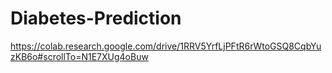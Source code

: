 # Diabetes-Prediction

https://colab.research.google.com/drive/1RRV5YrfLjPFtR6rWtoGSQ8CqbYuzKB6o#scrollTo=N1E7XUg4oBuw
